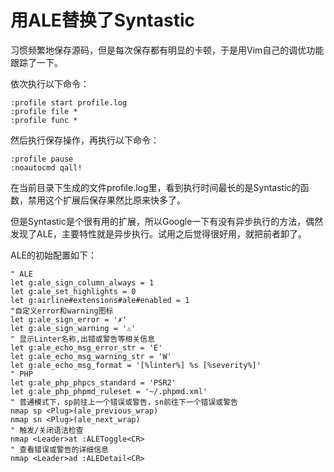 # 用ALE替换了Syntastic

习惯频繁地保存源码，但是每次保存都有明显的卡顿，于是用Vim自己的调优功能跟踪了一下。

<!--more-->

依次执行以下命令：

```
:profile start profile.log
:profile file *
:profile func *
```

然后执行保存操作，再执行以下命令：

```
:profile pause
:noautocmd qall!
```

在当前目录下生成的文件profile.log里，看到执行时间最长的是Syntastic的函数，禁用这个扩展后保存果然比原来快多了。

但是Syntastic是个很有用的扩展，所以Google一下有没有异步执行的方法，偶然发现了ALE，主要特性就是异步执行。试用之后觉得很好用，就把前者卸了。

ALE的初始配置如下：

```vim
" ALE
let g:ale_sign_column_always = 1
let g:ale_set_highlights = 0
let g:airline#extensions#ale#enabled = 1
"自定义error和warning图标
let g:ale_sign_error = '✗'
let g:ale_sign_warning = '⚠'
" 显示Linter名称,出错或警告等相关信息
let g:ale_echo_msg_error_str = 'E'
let g:ale_echo_msg_warning_str = 'W'
let g:ale_echo_msg_format = '[%linter%] %s [%severity%]'
" PHP
let g:ale_php_phpcs_standard = 'PSR2'
let g:ale_php_phpmd_ruleset = '~/.phpmd.xml'
" 普通模式下，sp前往上一个错误或警告，sn前往下一个错误或警告
nmap sp <Plug>(ale_previous_wrap)
nmap sn <Plug>(ale_next_wrap)
" 触发/关闭语法检查
nmap <Leader>at :ALEToggle<CR>
" 查看错误或警告的详细信息
nmap <Leader>ad :ALEDetail<CR>
```

